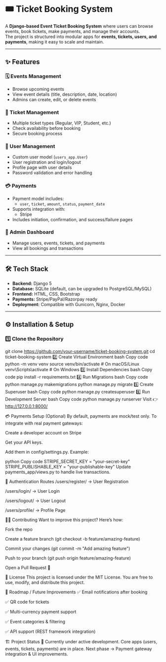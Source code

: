 # 🎟️ Ticket Booking System

A **Django-based Event Ticket Booking System** where users can browse events, book tickets, make payments, and manage their accounts.  
The project is structured into modular apps for **events, tickets, users, and payments**, making it easy to scale and maintain.

---

## ✨ Features

### 🗓️ Events Management
- Browse upcoming events  
- View event details (title, description, date, location)  
- Admins can create, edit, or delete events  

### 🎫 Ticket Management
- Multiple ticket types (Regular, VIP, Student, etc.)  
- Check availability before booking  
- Secure booking process  

### 👤 User Management
- Custom user model (`users_app.User`)  
- User registration and login/logout  
- Profile page with user details  
- Password validation and error handling  

### 💳 Payments
- Payment model includes:
  - `user`, `ticket`, `amount`, `status`, `payment_date`
- Supports integration with:
  - Stripe    
- Includes initiation, confirmation, and success/failure pages  

### 🔑 Admin Dashboard
- Manage users, events, tickets, and payments  
- View all bookings and transactions  

---

## 🛠️ Tech Stack

- **Backend:** Django 5  
- **Database:** SQLite (default, can be upgraded to PostgreSQL/MySQL)  
- **Frontend:** HTML, CSS, Bootstrap  
- **Payments:** Stripe/PayPal/Razorpay ready  
- **Deployment:** Compatible with Gunicorn, Nginx, Docker  

---
## ⚙️ Installation & Setup

### 1️⃣ Clone the Repository
git clone https://github.com/your-username/ticket-booking-system.git
cd ticket-booking-system
2️⃣ Create Virtual Environment
bash
Copy code
python -m venv venv
source venv/bin/activate   # On macOS/Linux
venv\Scripts\activate      # On Windows
3️⃣ Install Dependencies
bash
Copy code
pip install -r requirements.txt
4️⃣ Run Migrations
bash
Copy code
python manage.py makemigrations
python manage.py migrate
5️⃣ Create Superuser
bash
Copy code
python manage.py createsuperuser
6️⃣ Run Development Server
bash
Copy code
python manage.py runserver
Visit 👉 http://127.0.0.1:8000/

💳 Payments Setup (Optional)
By default, payments are mock/test only.
To integrate with real payment gateways:

Create a developer account on Stripe

Get your API keys.

Add them in config/settings.py. Example:

python
Copy code
STRIPE_SECRET_KEY = "your-secret-key"
STRIPE_PUBLISHABLE_KEY = "your-publishable-key"
Update payments_app/views.py to handle live transactions.

🔐 Authentication Routes
/users/register/ → User Registration

/users/login/ → User Login

/users/logout/ → User Logout

/users/profile/ → Profile Page

👨‍💻 Contributing
Want to improve this project? Here’s how:

Fork the repo

Create a feature branch (git checkout -b feature/amazing-feature)

Commit your changes (git commit -m "Add amazing feature")

Push to your branch (git push origin feature/amazing-feature)

Open a Pull Request 🎉

📜 License
This project is licensed under the MIT License.
You are free to use, modify, and distribute this project.

🚀 Roadmap / Future Improvements
✅ Email notifications after booking

✅ QR code for tickets

✅ Multi-currency payment support

✅ Event categories & filtering

✅ API support (REST framework integration)

🏗️ Project Status
📌 Currently under active development.
Core apps (users, events, tickets, payments) are in place.
Next phase → Payment gateway integration & UI improvements.
